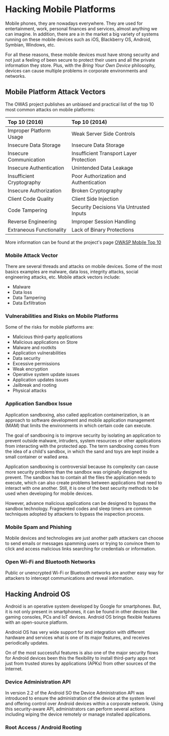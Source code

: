 # Hacking Mobile Platforms

Mobile phones, they are nowadays everywhere. They are used for entertainment, work, personal finances and services, almost anything we can imagine. In addition, there are a in the market a big variety of systems running on these mobile devices such as iOS, Blackberry OS, Android, Symbian, Windows, etc.

For all these reasons, these mobile devices must have strong security and not just a feeling of been secure to protect their users and all the private information they store. Plus, with the _Bring Your Own Device_ philosophy, devices can cause multiple problems in corporate environments and networks.

## Mobile Platform Attack Vectors

The OWAS project publishes an unbiased and practical list of the top 10 most common attacks on mobile platforms:

| Top 10 (2016) | Top 10 (2014) |
|:-|:-|
| Improper Platform Usage | Weak Server Side Controls |
| Insecure Data Storage | Insecure Data Storage |
| Insecure Communication | Insufficient Transport Layer Protection |
| Insecure Authentication | Unintended Data Leakage |
| Insufficient Cryptography | Poor Authorization and Authentication |
| Insecure Authorization | Broken Cryptography |
| Client Code Quality | Client Side Injection |
| Code Tampering | Security Decisions Via Untrusted Inputs |
| Reverse Engineering | Improper Session Handling |
| Extraneous Functionality | Lack of Binary Protections |

More information can be found at the project's page [OWASP Mobile Top 10](https://owasp.org/www-project-mobile-top-10/)

### Mobile Attack Vector

There are several threads and attacks on mobile devices. Some of the most basics examples are malware, data loss, integrity attacks, social engineering attacks, etc. Mobile attack vectors include:

* Malware
* Data loss
* Data Tampering
* Data Exfiltration

### Vulnerabilities and Risks on Mobile Platforms

Some of the risks for mobile platforms are:

* Malicious third-party applications
* Malicious applications on Store
* Malware and rootkits
* Application vulnerabilities
* Data security
* Excessive permissions
* Weak encryption
* Operative system update issues
* Application updates issues
* Jailbreak and rooting
* Physical attacks

### Application Sandbox Issue

Application sandboxing, also called application containerization, is an approach to software development and mobile application management (MAM) that limits the environments in which certain code can execute.

The goal of sandboxing is to improve security by isolating an application to prevent outside malware, intruders, system resources or other applications from interacting with the protected app. The term sandboxing comes from the idea of a child's sandbox, in which the sand and toys are kept inside a small container or walled area.

Application sandboxing is controversial because its complexity can cause more security problems than the sandbox was originally designed to prevent. The sandbox has to contain all the files the application needs to execute, which can also create problems between applications that need to interact with one another. Still, it is one of the best security methods to be used when developing for mobile devices.

However, advance malicious applications can be designed to bypass the sandbox technology. Fragmented codes and sleep timers are common techniques adopted by attackers to bypass the inspection process.

### Mobile Spam and Phishing

Mobile devices and technologies are just another path attackers can choose to send emails or messages spamming users or trying to convince them to click and access malicious links searching for credentials or information.

### Open Wi-Fi and Bluetooth Networks

Public or unencrypted Wi-Fi or Bluetooth networks are another easy way for attackers to intercept communications and reveal information.

## Hacking Android OS

Android is an operative system developed by Google for smartphones. But, it is not only present in smartphones, it can be found in other devices like gaming consoles, PCs and IoT devices. Android OS brings flexible features with an open-source platform.

Android OS has very wide support for and integration with different hardware and services what is one of its major features, and receives periodically updates.

On of the most successful features is also one of the major security flows for Android devices been this the flexibility to install third-party apps not just from trusted stores by applications (APKs) from other sources of the Internet.

### Device Administration API

In version 2.2 of the Android SO the Device Administration API was introduced to ensure the administration of the device at the system level and offering control over Android devices within a corporate network. Using this security-aware API, administrators can perform several actions including wiping the device remotely or manage installed applications.

### Root Access / Android Rooting


